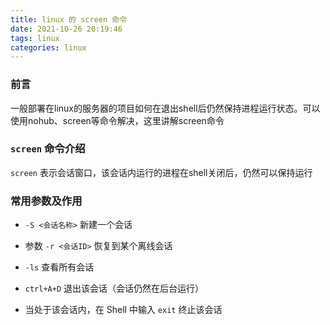 ```yaml
---
title: linux 的 screen 命令
date: 2021-10-26 20:19:46
tags: linux
categories: linux
---
```


### 前言

一般部署在linux的服务器的项目如何在退出shell后仍然保持进程运行状态。可以使用nohub、screen等命令解决，这里讲解screen命令

### `screen` 命令介绍

`screen` 表示会话窗口，该会话内运行的进程在shell关闭后，仍然可以保持运行

### 常用参数及作用

* `-S <会话名称>` 新建一个会话

* 参数 `-r <会话ID>` 恢复到某个离线会话

* `-ls` 查看所有会话

* `ctrl+A+D` 退出该会话（会话仍然在后台运行）

* 当处于该会话内，在 Shell 中输入 `exit` 终止该会话

  
